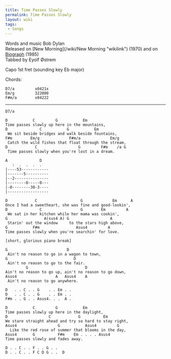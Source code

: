 ```yaml
---
title: Time Passes Slowly
permalink: Time Passes Slowly
layout: wiki
tags:
 - Songs
---
```


Words and music Bob Dylan  
Released on [New Morning](/wiki/New Morning "wikilink") (1970) and on
[Biograph](/wiki/Biograph "wikilink") (1985)  
Tabbed by Eyolf Østrem

Capo 1st fret (sounding key Eb major)

Chords:

    D7/a         x0421x
    Em/g         322000
    F#m/a        x04222

* * * * *

    D7/a

    D           C         G           Em
    Time passes slowly up here in the mountains,
    D              C           G           Em
     We sit beside bridges and walk beside fountains,
    F#m        Em/g             F#m/a             Em/g
     Catch the wild fishes that float through the stream,
    D            C                  G         F#m    /a G
     Time passes slowly when you're lost in a dream.

    A              D
       :  .  .  .  .
    |----53------------
    |-------5----------
    |--2---------------
    |--------0-----0---
    |-0--------30-3----
    |------------------

    D            C                   G             Em      A
    Once I had a sweetheart, she was fine and good-lookin',
    D              C                 G        Em         A
     We sat in her kitchen while her mama was cookin',
    G                A(sus4 A) G                  A
     Starin' out the window     to the stars high above,
    G           F#m                Asus4         A
    Time passes slowly when you're searchin' for love.

    [short, glorious piano break]

    G                          D
     Ain't no reason to go in a wagon to town,
    G                             D
     Ain't no reason to go to the fair.
             G                         D
    Ain't no reason to go up, ain't no reason to go down,
    Asus4                 A   Asus4    A
     Ain't no reason to go anywhere.

    D   . . C . . G    . . Em . .
    D   . . C . . G    . . Em . .
    F#m . . G . . Asus4. . .  A .

    D           C         G           Em
    Time passes slowly up here in the daylight,
    D                  C            G          Em
    We stare straight ahead and try so hard to stay right,
    Asus4                  G           Asus4         G
      Like the red rose of summer that blooms in the day,
    Asus4       G          F#m    Em . . . . Asus4
    Time passes slowly and fades away.

    D . . C . . F . . G . .
    D . . C . . F C D G . .  D
